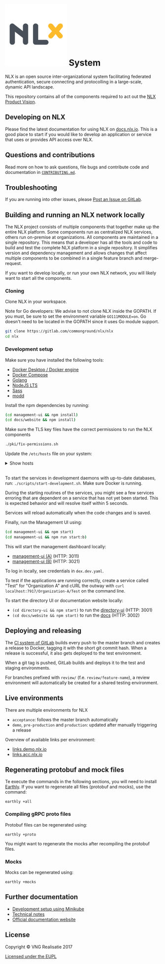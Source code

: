 <h1><img alt="NLX" src="logo.png" width="200"> System</h1>

NLX is an open source inter-organizational system facilitating federated authentication, secure connecting and protocolling in a large-scale, dynamic API landscape.

This repository contains all of the components required to act out the [NLX Product Vision](https://docs.nlx.io/understanding-the-basics/product-vision/).

## Developing on NLX

Please find the latest documentation for using NLX on [docs.nlx.io](https://docs.nlx.io). This is a good place to start if you would like to develop an application or service that uses or provides API access over NLX.

## Questions and contributions

Read more on how to ask questions, file bugs and contribute code and documentation in [`CONTRIBUTING.md`](CONTRIBUTING.md).

## Troubleshooting

If you are running into other issues, please [Post an Issue on GitLab](https://gitlab.com/commonground/nlx/nlx/issues).

## Building and running an NLX network locally

The NLX project consists of multiple components that together make up the entire NLX platform. Some components run as centralized NLX services, others run on-premise at organizations. All components are maintained in a single repository. This means that a developer has all the tools and code to build and test the complete NLX platform in a single repository. It simplifies version and dependency management and allows changes that affect multiple components to be combined in a single feature branch and merge-request.

If you want to develop locally, or run your own NLX network, you will likely want to start all the components.

### Cloning

Clone NLX in your workspace.

Note for Go developers: We advise to not clone NLX inside the GOPATH. If you must, be sure to set the environment variable `GO111MODULE=on`.
Go doesn't need to be located in the GOPATH since it uses Go module support.

```bash
git clone https://gitlab.com/commonground/nlx/nlx
cd nlx
```

### Development setup

Make sure you have installed the following tools:

- [Docker Desktop / Docker engine](https://docs.docker.com/install/)
- [Docker Compose](https://docs.docker.com/compose/install/)
- [Golang](https://golang.org/doc/install)
- [NodeJS LTS](https://nodejs.org/en/download/)
- [Sass](https://sass-lang.com/install)
- [modd](https://github.com/cortesi/modd)

Install the npm dependencies by running:

```bash
(cd management-ui && npm install)
(cd docs/website && npm install)
```

Make sure the TLS key files have the correct permissions to run the NLX components
```bash
./pki/fix-permissions.sh
```

Update the `/etc/hosts` file on your system:

<details>
  <summary>Show hosts</summary>

```
# NLX
127.0.0.1     dex.shared.nlx.local
127.0.0.1     directory-api.shared.nlx.local

127.0.0.1     management-api.organization-a.nlx.local
127.0.0.1     management-proxy.organization-a.nlx.local
127.0.0.1     inway.organization-a.nlx.local
127.0.0.1     outway.organization-a.nlx.local
127.0.0.1     outway-2.organization-a.nlx.local
127.0.0.1     management.organization-a.nlx.local
127.0.0.1     txlog-api.organization-a.nlx.local

127.0.0.1     management-api.organization-b.nlx.local
127.0.0.1     management-proxy.organization-b.nlx.local
127.0.0.1     inway.organization-b.nlx.local
127.0.0.1     management.organization-b.nlx.local
127.0.0.1     auth.organization-b.nlx.local
127.0.0.1     txlog-api.organization-b.nlx.local

127.0.0.1     management-api.organization-c.nlx.local
127.0.0.1     inway.organization-c.nlx.local
127.0.0.1     outway.organization-c.nlx.local
127.0.0.1     management.organization-c.nlx.local
127.0.0.1     auth.organization-c.nlx.local
127.0.0.1     txlog-api.organization-c.nlx.local

::1           dex.shared.nlx.local
::1           directory-api.shared.nlx.local

::1           management-api.organization-a.nlx.local
::1           inway.organization-a.nlx.local
::1           management.organization-a.nlx.local
::1           txlog-api.organization-a.nlx.local

::1           management-api.organization-b.nlx.local
::1           inway.organization-b.nlx.local
::1           management.organization-b.nlx.local
::1           auth.organization-b.nlx.local

::1           management-api.organization-c.nlx.local
::1           inway.organization-c.nlx.local
::1           management.organization-c.nlx.local
::1           auth.organization-c.nlx.local
```
</details>
</br>

To start the services in development daemons with up-to-date databases, run: `./scripts/start-development.sh`. Make sure Docker is running.

During the starting routines of the services, you might see a few services erroring that are dependent on a service that has not yet been started.
This is expected behavior and will resolve itself within 5 seconds.

Services will reload automatically when the code changes and is saved.

Finally, run the Management UI using:
```bash
(cd management-ui && npm start)
(cd management-ui && npm run start:b)
```

This will start the management dashboard locally:

- [management-ui (A)](http://management.organization-a.nlx.local:3011) (HTTP: 3011)
- [management-ui (B)](http://management.organization-b.nlx.local:3021) (HTTP: 3021)

To log in locally, see credentials in `dex.dev.yaml`.

To test if the applications are running correctly, create a service called "Test" for "Organization A" and cURL the outway with `curl localhost:7917/Organization-A/Test` on the command line.

To start the directory UI or documentation website locally:

- `(cd directory-ui && npm start)` to run the [directory-ui](http://localhost:3001) (HTTP: 3001)
- `(cd docs/website && npm start)` to run the [docs](http://localhost:3002) (HTTP: 3002)

## Deploying and releasing

The [CI system of GitLab](https://gitlab.com/commonground/nlx/nlx/pipelines) builds every push to the master branch and creates a release to Docker, tagging it with the short git commit hash.
When a release is successful, it also gets deployed to the test environment.

When a git tag is pushed, GitLab builds and deploys it to the test and staging environments.

For branches prefixed with `review/` (f.e. `review/feature-name`), a review environment will automatically be created for a shared testing environment.

## Live environments

There are multiple environments for NLX

- `acceptance`: follows the master branch automatically
- `demo`, `pre-production` and `production`: updated after manually triggering a release

Overview of available links per environment:

- [links.demo.nlx.io](https://links.demo.nlx.io)
- [links.acc.nlx.io](https://links.acc.nlx.io)

## Regenerating protobuf and mock files

Te execute the commands in the following sections, you will need to install [Earthly](https://earthly.dev/get-earthly).
If you want to regenerate all files (protobuf and mocks), use the command:

```shell
earthly +all
```

### Compiling gRPC proto files

Protobuf files can be regenerated using:

```shell
earthly +proto
```

You might want to regenerate the mocks after recompiling the protobuf files.

### Mocks

Mocks can be regenerated using:

```shell
earthly +mocks
```

## Further documentation

* [Development setup using Minikube](technical-docs/development-setup-using-minikube.md)
* [Technical notes](technical-docs/notes.md)
* [Official documentation website](https://docs.nlx.io)

## License

Copyright © VNG Realisatie 2017

[Licensed under the EUPL](LICENCE.md)

